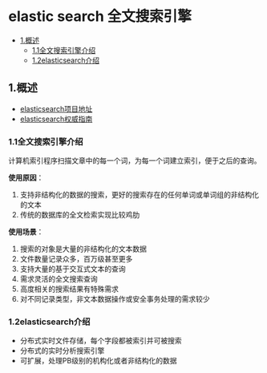 # elastic search 全文搜索引擎

<!-- vim-markdown-toc Marked -->

* [1.概述](#1.概述)
    - [1.1全文搜索引擎介绍](#1.1全文搜索引擎介绍)
    - [1.2elasticsearch介绍](#1.2elasticsearch介绍)

<!-- vim-markdown-toc -->

## 1.概述

- [elasticsearch项目地址](https://github.com/elastic/elasticsearch)
- [elasticsearch权威指南](https://es.xiaoleilu.com/)

### 1.1全文搜索引擎介绍

计算机索引程序扫描文章中的每一个词，为每一个词建立索引，便于之后的查询。

**使用原因**：

1. 支持非结构化的数据的搜索，更好的搜索存在的任何单词或单词组的非结构化的文本
2. 传统的数据库的全文检索实现比较鸡肋

**使用场景**：

1. 搜索的对象是大量的非结构化的文本数据
2. 文件数量记录众多，百万级甚至更多
3. 支持大量的基于交互式文本的查询
4. 需求灵活的全文搜索查询
5. 高度相关的搜索结果有特殊需求
6. 对不同记录类型，非文本数据操作或安全事务处理的需求较少

### 1.2elasticsearch介绍

- 分布式实时文件存储，每个字段都被索引并可被搜索
- 分布式的实时分析搜索引擎
- 可扩展，处理PB级别的机构化或者非结构化的数据
